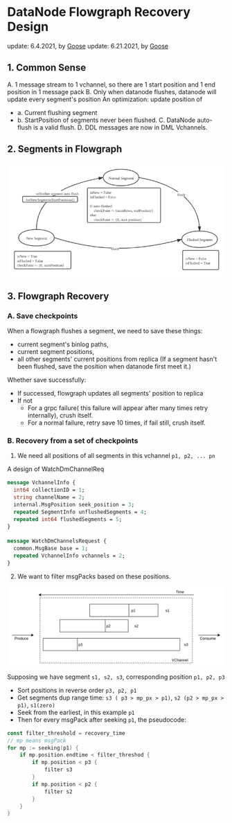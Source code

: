 # DataNode Flowgraph Recovery Design

update: 6.4.2021, by [Goose](https://github.com/XuanYang-cn)
update: 6.21.2021, by [Goose](https://github.com/XuanYang-cn)

## 1. Common Sense
A. 1 message stream to 1 vchannel, so there are 1 start position and 1 end position in 1 message pack
B. Only when datanode flushes, datanode will update every segment's position
An optimization: update position of
  - a. Current flushing segment 
  - b. StartPosition of segments never been flushed.
C. DataNode auto-flush is a valid flush.
D. DDL messages are now in DML Vchannels.

## 2. Segments in Flowgraph

![segments](graphs/segments.png)

## 3. Flowgraph Recovery
### A. Save checkpoints
When a flowgraph flushes a segment, we need to save these things:
- current segment's binlog paths,
- current segment positions,
- all other segments' current positions from replica (If a segment hasn't been flushed, save the position when datanode first meet it.)

Whether save successfully:
- If successed, flowgraph updates all segments' position to replica
- If not
    - For a grpc failure( this failure will appear after many times retry internally), crush itself.
    - For a normal failure, retry save 10 times, if fail still, crush itself. 

### B. Recovery from a set of checkpoints
1. We need all positions of all segments in this vchannel `p1, p2, ... pn`

A design of WatchDmChannelReq
``` proto
message VchannelInfo {
  int64 collectionID = 1;
  string channelName = 2;
  internal.MsgPosition seek_position = 3;
  repeated SegmentInfo unflushedSegments = 4;
  repeated int64 flushedSegments = 5;
}

message WatchDmChannelsRequest {
  common.MsgBase base = 1;
  repeated VchannelInfo vchannels = 2;
}
```

2. We want to filter msgPacks based on these positions.

![recovery](graphs/flowgraph_recovery_design.png)

Supposing we have segment `s1, s2, s3`, corresponding position `p1, p2, p3`
  - Sort positions in reverse order `p3, p2, p1`
  - Get segments dup range time: `s3 ( p3 > mp_px > p1)`, `s2 (p2 > mp_px > p1)`, `s1(zero)`
  - Seek from the earliest, in this example `p1`
  - Then for every msgPack after seeking `p1`,  the pseudocode:

```go
const filter_threshold = recovery_time
// mp means msgPack
for mp := seeking(p1) {
    if mp.position.endtime < filter_threshod {  
        if mp.position < p3 {
            filter s3
        }
        if mp.position < p2 {
            filter s2
        }
    }
}
```



